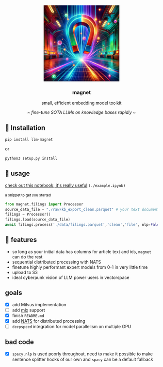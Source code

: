 <p align="center">
   <img height="250" width="250" src="./magnet.png">
   <br>
   <h3 align="center">magnet</h3>
   <p align="center">small, efficient embedding model toolkit</p>
   <p align="center"><i>~ fine-tune SOTA LLMs on knowledge bases rapidly ~</i></p>
</p>

</small>

## 💾 Installation

``` bash
pip install llm-magnet
```
or 
``` bash
python3 setup.py install
```


## 🎉 usage

[check out this notebook, it's really useful](./example.ipynb) `(./example.ipynb)`

<small>a snippet to get you started</small>

``` python
from magnet.filings import Processor
source_data_file = "./raw/kb_export_clean.parquet" # your text documents data
filings = Processor()
filings.load(source_data_file)
await filings.process('./data/filings.parquet','clean','file', nlp=False)
```

## 👏 features

 - so long as your initial data has columns for article text and ids, `magnet` can do the rest
 - sequential distributed processing with NATS
 - finetune highly performant expert models from 0-1 in very little time
 - upload to S3
 - ideal cyberpunk vision of LLM power users in vectorspace

## goals

- [x] add Milvus implementation
- [ ] add [mlx](https://github.com/ml-explore/mlx) support
- [x] finish `README.md`
- [x] add [NATS](https://nats.io) for distributed processing
- [ ] `deepspeed` integration for model parallelism on multiple GPU

## bad code

- [x] `spacy.nlp` is used poorly throughout, need to make it possible to make sentence splitter hooks of our own and `spacy` can be a default fallback